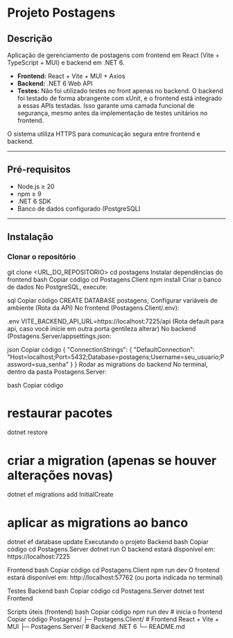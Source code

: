 # Projeto Postagens

## Descrição
Aplicação de gerenciamento de postagens com frontend em React (Vite + TypeScript + MUI) e backend em .NET 6.

- **Frontend:** React + Vite + MUI + Axios  
- **Backend:** .NET 6 Web API  
- **Testes:** Não foi utilizado testes no front apenas no backend.
 O backend foi testado de forma abrangente com xUnit, e o frontend está integrado a essas APIs testadas.
 Isso garante uma camada funcional de segurança, mesmo antes da implementação de testes unitários no frontend.

O sistema utiliza HTTPS para comunicação segura entre frontend e backend.

---

## Pré-requisitos
- Node.js ≥ 20  
- npm ≥ 9  
- .NET 6 SDK  
- Banco de dados configurado (PostgreSQL)

---

## Instalação

### Clonar o repositório
git clone <URL_DO_REPOSITORIO>
cd postagens
Instalar dependências do frontend
bash
Copiar código
cd Postagens.Client
npm install
Criar o banco de dados
No PostgreSQL, execute:

sql
Copiar código
CREATE DATABASE postagens;
Configurar variáveis de ambiente (Rota da API)
No frontend (Postagens.Client/.env):

.env
VITE_BACKEND_API_URL=https://localhost:7225/api (Rota default para api, caso você inicie em outra porta gentileza alterar)
No backend (Postagens.Server/appsettings.json:

json
Copiar código
{
  "ConnectionStrings": {
    "DefaultConnection": "Host=localhost;Port=5432;Database=postagens;Username=seu_usuario;Password=sua_senha"
  }
}
Rodar as migrations do backend
No terminal, dentro da pasta Postagens.Server:

bash
Copiar código
# restaurar pacotes
dotnet restore

# criar a migration (apenas se houver alterações novas)
dotnet ef migrations add InitialCreate

# aplicar as migrations ao banco
dotnet ef database update
Executando o projeto
Backend
bash
Copiar código
cd Postagens.Server
dotnet run
O backend estará disponível em: https://localhost:7225

Frontend
bash
Copiar código
cd Postagens.Client
npm run dev
O frontend estará disponível em: http://localhost:57762 (ou porta indicada no terminal)

Testes
Backend
bash
Copiar código
cd Postagens.Server
dotnet test
Frontend



Scripts úteis (frontend)
bash
Copiar código
npm run dev      # inicia o frontend
Copiar código
Postagens/
├─ Postagens.Client/   # Frontend React + Vite + MUI
├─ Postagens.Server/   # Backend .NET 6
└─ README.md
